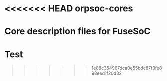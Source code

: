 <<<<<<< HEAD
orpsoc-cores
============

Core description files for FuseSoC
=======
# Test
>>>>>>> 1e88c354967dca0e55bdc87f3fe898eed1f20d32
